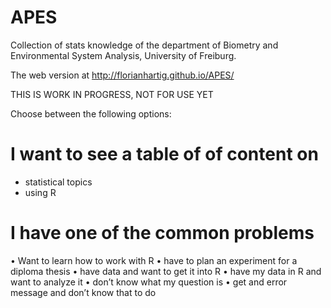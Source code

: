 APES
====

Collection of stats knowledge of the department of Biometry and Environmental System Analysis, University of Freiburg.

The web version at http://florianhartig.github.io/APES/

THIS IS WORK IN PROGRESS, NOT FOR USE YET


Choose between the following options:


# I want to see a table of of content on

* statistical topics
* using R

# I have one of the common problems 

•	Want to learn how to work with R
•	have to plan an experiment for a diploma thesis
•	have data and want to get it into R
•	have my data in R and want to analyze it
•	don’t know what my question is
•	get and error message and don’t know that to do



